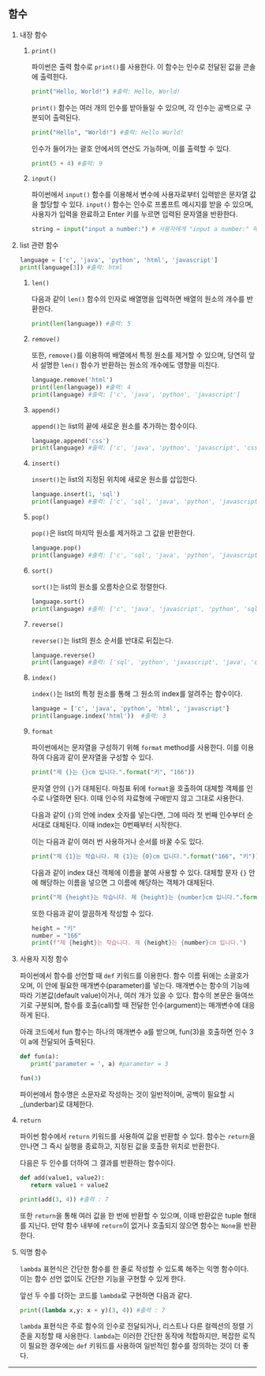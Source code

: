 ## 함수

1. 내장 함수

   1. `print()`

      파이썬은 출력 함수로 `print()`를 사용한다. 이 함수는 인수로 전달된 값을 콘솔에 출력한다.

      ```python
      print("Hello, World!") #출력: Hello, World!
      ```

      `print()` 함수는 여러 개의 인수를 받아들일 수 있으며, 각 인수는 공백으로 구분되어 출력된다.

      ```python
      print("Hello", "World!") #출력: Hello World!
      ```

      인수가 들어가는 괄호 안에서의 연산도 가능하며, 이를 출력할 수 있다.

      ```python
      print(5 + 4) #출력: 9
      ```

   2. `input()`

      파이썬에서 `input()` 함수를 이용해서 변수에 사용자로부터 입력받은 문자열 값을 할당할 수 있다. `input()` 함수는 인수로 프롬프트 메시지를 받을 수 있으며, 사용자가 입력을 완료하고 Enter 키를 누르면 입력된 문자열을 반환한다.

      ```python
      string = input("input a number:") # 사용자에게 "input a number:" 메시지를 출력하고 입력을 기다림
      ```

2. list 관련 함수

   ```python
   language = ['c', 'java', 'python', 'html', 'javascript']
   print(language[3]) #출력: html
   ```

   1. `len()`

      다음과 같이 `len()` 함수의 인자로 배열명을 입력하면 배열의 원소의 개수를 반환한다.

      ```python
      print(len(language)) #출력: 5
      ```

   2. `remove()`

      또한, `remove()`를 이용하여 배열에서 특정 원소를 제거할 수 있으며, 당연히 앞서 설명한 `len()` 함수가 반환하는 원소의 개수에도 영향을 미친다.

      ```python
      language.remove('html')
      print(len(language)) #출력: 4
      print(language) #출력: ['c', 'java', 'python', 'javascript']
      ```

   3. `append()`

      `append()`는 list의 끝에 새로운 원소를 추가하는 함수이다.

      ```python
      language.append('css')
      print(language) #출력: ['c', 'java', 'python', 'javascript', 'css']
      ```

   4. `insert()`

      `insert()`는 list의 지정된 위치에 새로운 원소를 삽입한다.

      ```python
      language.insert(1, 'sql')
      print(language) #출력: ['c', 'sql', 'java', 'python', 'javascript', 'css']
      ```

   5. `pop()`

      `pop()`은 list의 마지막 원소를 제거하고 그 값을 반환한다.

      ```python
      language.pop()
      print(language) #출력: ['c', 'sql', 'java', 'python', 'javascript']
      ```

   6. `sort()`

      `sort()`는 list의 원소를 오름차순으로 정렬한다.

      ```python
      language.sort()
      print(language) #출력: ['c', 'java', 'javascript', 'python', 'sql']
      ```

   7. `reverse()`

      `reverse()`는 list의 원소 순서를 반대로 뒤집는다.

      ```python
      language.reverse()
      print(language) #출력: ['sql', 'python', 'javascript', 'java', 'c']
      ```

   8. `index()`

      `index()`는 list의 특정 원소를 통해 그 원소의 index를 알려주는 함수이다.

      ```python
      language = ['c', 'java', 'python', 'html', 'javascript']
      print(language.index('html'))  #출력: 3
      ```

   9. `format`

      파이썬에서는 문자열을 구성하기 위해 `format` method를 사용한다. 이를 이용하여 다음과 같이 문자열을 구성할 수 있다.

      ```python
      print("제 {}는 {}cm 입니다.".format("키", "166"))
      ```

      문자열 안의 `{}`가 대체된다. 마침표 뒤에 `format`을 호출하여 대체할 객체를 인수로 나열하면 된다. 이때 인수의 자료형에 구애받지 않고 그대로 사용한다.

      다음과 같이 `{}`의 안에 index 숫자를 넣는다면, 그에 따라 첫 번째 인수부터 순서대로 대체된다. 이때 index는 0번째부터 시작한다.

      이는 다음과 같이 여러 번 사용하거나 순서를 바꿀 수도 있다.

      ```python
      print("제 {1}는 작습니다. 제 {1}는 {0}cm 입니다.".format("166", "키"))
      ```

      다음과 같이 index 대신 객체에 이름을 붙여 사용할 수 있다. 대체할 문자 `{}` 안에 해당하는 이름을 넣으면 그 이름에 해당하는 객체가 대체된다.

      ```python
      print("제 {height}는 작습니다. 제 {height}는 {number}cm 입니다.".format(height="키", number="166"))
      ```

      또한 다음과 같이 깔끔하게 작성할 수 있다.

      ```python
      height = "키"
      number = "166"
      print(f"제 {height}는 작습니다. 제 {height}는 {number}cm 입니다.")
      ```

3. 사용자 지정 함수

   파이썬에서 함수를 선언할 때 `def` 키워드를 이용한다. 함수 이름 뒤에는 소괄호가 오며, 이 안에 필요한 매개변수(parameter)를 넣는다. 매개변수는 함수의 기능에 따라 기본값(default value)이거나, 여러 개가 있을 수 있다. 함수의 본문은 들여쓰기로 구분되며, 함수를 호출(call)할 때 전달한 인수(argument)는 매개변수에 대응하게 된다.

   아래 코드에서 fun 함수는 하나의 매개변수 a를 받으며, fun(3)을 호출하면 인수 3이 a에 전달되어 출력된다.

   ```python
   def fun(a):
      print('parameter = ', a) #parameter = 3

   fun(3)
   ```

   파이썬에서 함수명은 소문자로 작성하는 것이 일반적이며, 공백이 필요할 시 \_(underbar)로 대체한다.

4. `return`

   파이썬 함수에서 `return` 키워드를 사용하여 값을 반환할 수 있다. 함수는 `return`을 만나면 그 즉시 실행을 종료하고, 지정된 값을 호출한 위치로 반환한다.

   다음은 두 인수를 더하여 그 결과를 반환하는 함수이다.

   ```python
   def add(value1, value2):
      return value1 + value2

   print(add(3, 4)) #출력 : 7
   ```

   또한 `return`을 통해 여러 값을 한 번에 반환할 수 있으며, 이때 반환값은 tuple 형태를 지닌다. 만약 함수 내부에 `return`이 없거나 호출되지 않으면 함수는 `None`을 반환한다.

5. 익명 함수

   `lambda` 표현식은 간단한 함수를 한 줄로 작성할 수 있도록 해주는 익명 함수이다. 이는 함수 선언 없이도 간단한 기능을 구현할 수 있게 한다.

   앞선 두 수를 더하는 코드를 `lambda`로 구현하면 다음과 같다.

   ```python
   print((lambda x,y: x + y)(3, 4)) #출력 : 7
   ```

   `lambda` 표현식은 주로 함수의 인수로 전달되거나, 리스트나 다른 컬렉션의 정렬 기준을 지정할 때 사용한다. `lambda`는 이러한 간단한 동작에 적합하지만, 복잡한 로직이 필요한 경우에는 `def` 키워드를 사용하여 일반적인 함수를 정의하는 것이 더 좋다.

---
